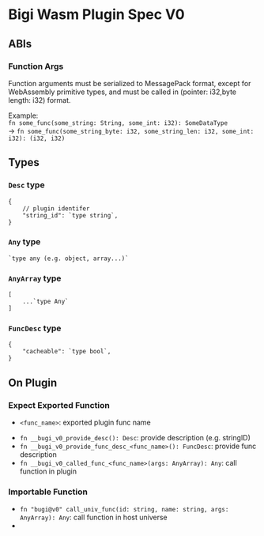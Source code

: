 # Bigi Wasm Plugin Spec V0

## ABIs
### Function Args
Function arguments must be serialized to MessagePack format, except for WebAssembly primitive types, and must be called in (pointer: i32,byte length: i32) format.  

Example:  
`fn some_func(some_string: String, some_int: i32): SomeDataType`  
-> `fn some_func(some_string_byte: i32, some_string_len: i32, some_int: i32): (i32, i32)`


## Types

### `Desc` type
```jsonc
{
    // plugin identifer
    "string_id": `type string`,
}
```
### `Any` type
```jsonc
`type any (e.g. object, array...)`
```
### `AnyArray` type
```jsonc
[
    ...`type Any`
]
```
### `FuncDesc` type
```jsonc
{
    "cacheable": `type bool`,
}
```

## On Plugin

### Expect Exported Function

- `<func_name>`: exported plugin func name

* `fn __bugi_v0_provide_desc(): Desc`: provide description (e.g. stringID)
* `fn __bugi_v0_provide_func_desc_<func_name>(): FuncDesc`: provide func description
* `fn __bugi_v0_called_func_<func_name>(args: AnyArray): Any`: call function in plugin

### Importable Function
* `fn "bugi@v0" call_univ_func(id: string, name: string, args: AnyArray): Any`: call function in host universe
* 